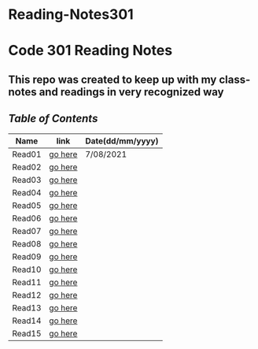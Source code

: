 # Reading-Notes301

# **Code 301 Reading Notes**
## This repo was created to keep up with my class-notes and readings in very recognized way
## ***Table of Contents***

| Name            | link                 | Date(dd/mm/yyyy)       |
| --------------- | -------------------  |----------- |
|Read01           | [go here](class01.md)| 7/08/2021 |
|Read02           | [go here](class02.md)|  |
|Read03           | [go here](read03.md) |  |
|Read04           | [go here](read04.md) |  |
|Read05           | [go here](read05.md) |  |
|Read06           | [go here](read06.md) |  | 
|Read07           | [go here](read07.md) |  |
|Read08           | [go here](read08.md) |  |
|Read09           | [go here](read09.md) |  |
|Read10           | [go here](read10.md) |  |
|Read11           | [go here](read11.md) |  |
|Read12           | [go here](read12.md) |  |
|Read13           | [go here](read13.md) |  |
|Read14           | [go here](read14a.md)|  |
|Read15           | [go here](read14b.md)|  |